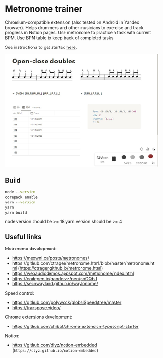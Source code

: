 # Metronome trainer

Chromium-compatible extension (also tested on Android in Yandex browser).
Helps drummers and other musicians to exercise and track progress in Notion pages.
Use metronome to practice a task with current BPM.
Use BPM table to keep track of completed tasks.

See instructions to get started [here](https://www.notion.so/dlyz/Metronome-Trainer-252692a4825c4e9eac41538ae74fcfb2).

![example notion page](./example-notion-page.jpg)

## Build

```cmd
node --version
corepack enable
yarn --version
yarn
yarn build
```

node version should be >= 18
yarn version should be >= 4

## Useful links

Metronome development:

- <https://meowni.ca/posts/metronomes/>
- <https://github.com/ctrager/metronome.html/blob/master/metronome.html> (<https://ctrager.github.io/metronome.html>)
- <https://webaudiodemos.appspot.com/metronome/index.html>
- <https://codepen.io/ganderzz/pen/poOQbJ>
- <https://seanwayland.github.io/waylonome/>

Speed control:

- <https://github.com/polywock/globalSpeed/tree/master>
- <https://transpose.video/>

Chrome extensions development:

- <https://github.com/chibat/chrome-extension-typescript-starter>

Notion:

- <https://github.com/dlyz/notion-embedded> (`https://dlyz.github.io/notion-embedded`)
